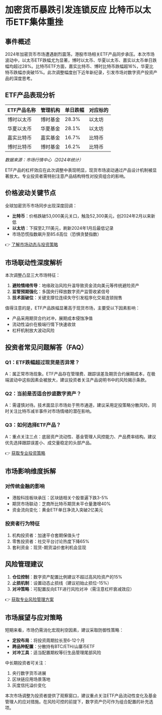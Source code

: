 # 加密货币暴跌引发连锁反应 比特币以太币ETF集体重挫

## 事件概述
2024年加密货币市场遭遇剧烈震荡，港股市场相关ETF产品同步承压。本次市场波动中，以太币ETF跌幅尤为显著，博时以太币、华夏以太币、嘉实以太币单日跌幅均超过28%。比特币ETF方面，嘉实比特币、博时比特币跌幅超16%，华夏比特币跌幅亦突破15%。此次调整幅度创下近年新纪录，引发市场对数字资产投资产品的深度思考。

## ETF产品表现分析

| ETF产品名称 | 管理机构 | 单日跌幅 | 对应标的 |
|------------|----------|----------|----------|
| 博时以太币 | 博时基金 | 28.3%    | 以太坊   |
| 华夏以太币 | 华夏基金 | 28.1%    | 以太坊   |
| 嘉实比特币 | 嘉实基金 | 16.7%    | 比特币   |
| 博时比特币 | 博时基金 | 16.2%    | 比特币   |

*数据来源：市场行情中心（2024年统计）*

ETF产品的杠杆效应在此次调整中表现明显，现货市场波动通过产品设计机制被显著放大。专业投资者需特别注意产品结构特性对投资组合的影响。

## 价格波动关键节点
全球加密货币市场同步出现深度回调：
- **比特币**：价格跌破53,000美元关口，触及52,300美元，创2024年2月以来新低
- **以太坊**：下探至2,111美元，刷新2024年1月后最低记录
- 市场恐慌指数飙升至85.6高位（恐惧贪婪指数）

👉 [了解市场动态与投资策略](https://bit.ly/okx_welcome)

## 市场联动性深度解析
本次调整凸显三大市场特征：
1. **避险情绪传导**：地缘政治风险升温导致资金流向美元等传统避险资产
2. **监管预期强化**：多国央行释放数字资产监管收紧信号
3. **技术面破位**：关键支撑位连续失守引发程序化交易连锁抛售

值得注意的是，ETF产品跌幅显著高于现货市场，主要受以下因素影响：
- 产品采用期货合约对冲，展期成本侵蚀净值
- 流动性溢价在极端行情下快速收敛
- 杠杆机制放大波动风险

## 投资者常见问题解答（FAQ）

### Q1：ETF跌幅超过现货是否异常？
A：属正常市场现象。ETF产品存在管理费、跟踪误差及期货合约展期成本，在极端波动中这些因素会被放大，建议投资者关注产品说明书中的风险揭示条款。

### Q2：当前是否适合抄底数字资产？
A：需谨慎对待。技术面显示市场处于熊市通道，建议采用定投策略分散风险，同时关注比特币减半事件对市场情绪的潜在影响。

### Q3：如何选择ETF产品？
A：重点关注三点：底层资产流动性、基金管理人风控能力、产品费率结构。建议优先选择跟踪误差小、成交量稳定的头部产品。

👉 [获取专业投资策略](https://bit.ly/okx_welcome)

## 市场影响维度拆解

### 对传统金融的影响
- 港股科技板块承压：区块链相关个股普遍下跌3-5%
- 期货市场联动：芝商所比特币期货未平仓量激增40%
- 资金流向变化：黄金ETF单日净流入突破2亿美元

### 投资者行为特征
1. 机构投资者：加速平仓套期保值头寸
2. 零售投资者：社交平台讨论热度下降65%
3. 套利资金：现货-期货溢价套利机会显现

## 风险管理建议
1. **仓位控制**：数字资产配置比例建议不超过高风险资产的15%
2. **止损机制**：设置动态止损线（建议初始止损位-15%）
3. **对冲策略**：可配置反向ETF进行风险对冲（需注意杠杆衰减效应）

👉 [获取专业风险管理方案](https://bit.ly/okx_welcome)

## 市场展望与应对策略
短期来看，市场仍需消化宏观利空因素，建议采取防御性策略：
- **定投布局**：将投资周期拉长至6-12个月
- **跨品种配置**：分散持有BTC/ETH/山寨币ETF
- **对冲工具**：适当配置期权等衍生品管理尾部风险

中长期投资者可关注：
1. 央行数字货币进展
2. 区块链应用场景落地
3. 灰度信托溢价变化

本次市场调整为投资者提供了观察窗口，建议重点关注ETF产品流动性变化及基金管理人的应对措施。在风险可控的前提下，数字资产仍可作为组合配置的补充选项。